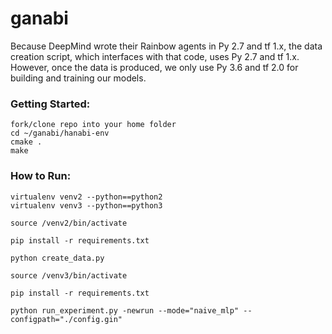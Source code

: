 # ganabi

Because DeepMind wrote their Rainbow agents in Py 2.7 and tf 1.x, the data creation script, which interfaces with that code, uses Py 2.7 and tf 1.x. However, once the data is produced, we only use Py 3.6 and tf 2.0 for building and training our models.

### Getting Started:
```
fork/clone repo into your home folder
cd ~/ganabi/hanabi-env
cmake .
make
```

### How to Run:
```
virtualenv venv2 --python==python2
virtualenv venv3 --python==python3

source /venv2/bin/activate

pip install -r requirements.txt

python create_data.py

source /venv3/bin/activate

pip install -r requirements.txt

python run_experiment.py -newrun --mode="naive_mlp" --configpath="./config.gin"
```